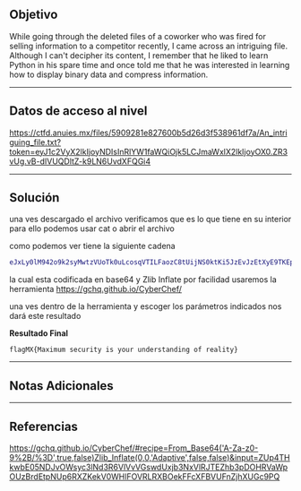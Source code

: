 ## Objetivo 

While going through the deleted files of a coworker who was fired for selling information to a competitor recently, I came across an intriguing file. Although I can't decipher its content, I remember that he liked to learn Python in his spare time and once told me that he was interested in learning how to display binary data and compress information.

---
## Datos de acceso al nivel 

https://ctfd.anuies.mx/files/5909281e827600b5d26d3f538961df7a/An_intriguing_file.txt?token=eyJ1c2VyX2lkIjoyNDIsInRlYW1faWQiOjk5LCJmaWxlX2lkIjoyOX0.ZR3vUg.vB-dIVUQDltZ-k9LN6UvdXFQGi4


---
## Solución 

una ves descargado el archivo verificamos que es lo que tiene en su interior para ello podemos usar cat o abrir el archivo 

como podemos ver tiene la siguiente cadena 
``` bash
eJxLy0lM942o9k2syMwtzVUoTk0uLcosqVTILFaozC8tUijNS0ktKi5JzEvJzEtXyE9TKEpNzAEqqAUAgf8WPg==
```

la cual esta codificada en base64 y Zlib Inflate
por facilidad usaremos la herramienta https://gchq.github.io/CyberChef/  

una ves dentro de la herramienta y escoger los parámetros indicados nos dará este resultado 

**Resultado Final**
```
flagMX{Maximum security is your understanding of reality}
```

---
## Notas Adicionales 

---
## Referencias 
https://gchq.github.io/CyberChef/#recipe=From_Base64('A-Za-z0-9%2B/%3D',true,false)Zlib_Inflate(0,0,'Adaptive',false,false)&input=ZUp4THkwbE05NDJvOWsyc3lNd3R6VlVvVGswdUxjb3NxVlRJTEZhb3pDOHRVaWpOUzBrdEtpNUp6RXZKekV0WHlFOVRLRXBOekFFcXFBVUFnZjhXUGc9PQ

